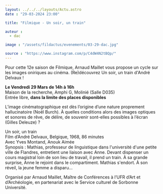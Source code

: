 ```yaml
---
layout: ../../../layouts/Actu.astro
date : "29-03-2024 23:00"

title: "Filmique - Un soir, un train"

auteur :
  - dac

image : "/assets/fildactus/evenements/03-29-dac.jpg"

source : "https://www.instagram.com/p/C4dW4N2tBQp/"
---
```


Pour cette 12e saison de Filmique, Arnaud Maillet vous propose un cycle sur les images oniriques au cinéma. (Re)découvrez Un soir, un train d'André Delvaux !

__Le Vendredi 29 Mars de 14h à 16h__  
Maison de la recherche, Amphi G, Molinié (Salle D035)  
Entrée libre, __dans la limite des places disponibles__

L’image cinématographique est dès l’origine d’une nature proprement hallucinatoire (Noël Burch). À quelles conditions alors des images optiques et sonores de rêve, de délire, de souvenir sont-elles possibles à l’écran (Gilles Deleuze) ?

Un soir, un train  
Film d’André Delvaux, Belgique, 1968, 86 minutes  
Avec Yves Montand, Anouk Aimée  
Synopsis :  Mathias, professeur de linguistique dans l'université d'une petite ville de Flandres, entretient une liaison avec Anne. Devant dispenser un cours magistral loin de son lieu de travail, il prend un train. À sa grande surprise, Anne le rejoint dans le compartiment. Mathias s'endort. À son réveil, la jeune femme a disparu...

Organisé par Arnaud Maillet, Maître de Conférences à l’UFR d’Art et d’Archéologie, en partenariat avec le Service culturel de Sorbonne Université.